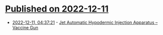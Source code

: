 # [Published on 2022-12-11](index.md)

* [2022-12-11, 04:37:21](https://news.ycombinator.com/item?id=33940140) - [Jet Automatic Hypodermic Injection Apparatus – Vaccine Gun](https://americanhistory.si.edu/collections/search/object/nmah_1411247)
